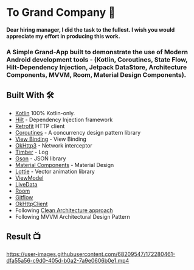 # To Grand Company 🥰
#### Dear hiring manager, I did the task to the fullest. I wish you would appreciate my effort in producing this work.
### A Simple Grand-App built to demonstrate the use of Modern Android development tools  - (Kotlin, Coroutines, State Flow, Hilt-Dependency Injection, Jetpack DataStore, Architecture Components, MVVM, Room, Material Design Components).


## Built With 🛠
- [Kotlin](https://kotlinlang.org/) 100% Kotlin-only.
- [Hilt](https://dagger.dev/hilt/) - Dependency Injection framework
- [Retrofit](https://square.github.io/retrofit/#:~:text=Retrofit%20Configuration,are%20turned%20into%20callable%20objects.) HTTP client
- [Coroutines](https://developer.android.com/kotlin/coroutines) - A concurrency design pattern library
- [View Binding](https://developer.android.com/topic/libraries/view-binding) - View Binding
- [OkHttp3](https://github.com/square/okhttp) - Network interceptor
- [Timber](https://github.com/JakeWharton/timber) - Log
- [Gson](https://github.com/google/gson) - JSON library
- [Material Components](https://github.com/material-components/material-components-android) - Material Design
- [Lottie](https://airbnb.design/lottie/) - Vector animation library
- [ViewModel](https://developer.android.com/topic/libraries/architecture/viewmodel)
- [LiveData](https://developer.android.com/topic/libraries/architecture/livedata)
- [Room](https://developer.android.com/training/data-storage/room)
- [Gitflow](https://www.atlassian.com/git/tutorials/comparing-workflows/gitflow-workflow)
- [OkHttpClient](https://square.github.io/okhttp/4.x/okhttp/okhttp3/-ok-http-client/)
- Following [Clean Architecture approach](https://proandroiddev.com/mvvm-with-clean-architecture-c2c021e05c89)
- Following MVVM Architectural Design Pattern




## Result 📺
https://user-images.githubusercontent.com/68209547/172280461-dfa55a56-c9d0-405d-b0a2-7a9e0606b0e1.mp4


